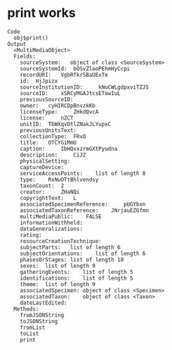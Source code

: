 # print works

    Code
      obj$print()
    Output
      <MultiMediaObject>
      Fields:
      	sourceSystem:	object of class <SourceSystem> 
      	sourceSystemId:	 bOSvZlaoPEhmHyCcpi 
      	recordURI:	 VgbRfkrSBaUExTe 
      	id:	 HjJpizx 
      	sourceInstitutionID:	 kNuCWLgdpxviTZJS 
      	sourceID:	 xSRCyMGAJtcsETowIuL 
      	previousSourceID:	 
      	owner:	 cyHIRCDpBnvzkKb 
      	licenseType:	 ZHkdQvcA 
      	license:	 nZCT 
      	unitID:	 TbWXqvDtlZNakJLYupxC 
      	previousUnitsText:	 
      	collectionType:	 FRvO 
      	title:	 OTCYGiMmU 
      	caption:	 IbHQvxzrmGXtPyudna 
      	description:	 CiJZ 
      	physicalSetting:	 
      	captureDevice:	 
      	serviceAccessPoints:	list of length 8 
      	type:	 RxNuOTtBhlvendsy 
      	taxonCount:	 2 
      	creator:	 ZHaNQi 
      	copyrightText:	 L 
      	associatedSpecimenReference:	 pUGYbxn 
      	associatedTaxonReference:	 JNrjauEZGfmn 
      	multiMediaPublic:	 FALSE 
      	informationWithheld:	 
      	dataGeneralizations:	 
      	rating:	 
      	resourceCreationTechnique:	 
      	subjectParts:	list of length 6 
      	subjectOrientations:	list of length 6 
      	phasesOrStages:	list of length 10 
      	sexes:	list of length 9 
      	gatheringEvents:	list of length 5 
      	identifications:	list of length 5 
      	theme:	list of length 9 
      	associatedSpecimen:	object of class <Specimen> 
      	associatedTaxon:	object of class <Taxon> 
      	dateLastEdited:	 
      Methods:
      	fromJSONString
      	toJSONString
      	fromList
      	toList
      	print

